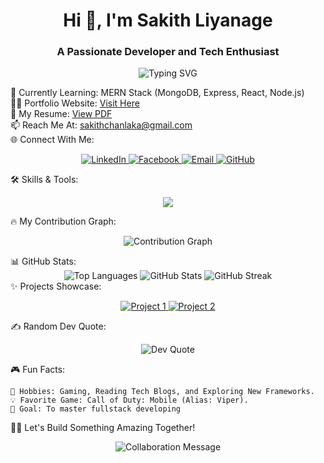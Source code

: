 <h1 align="center">Hi 👋, I'm Sakith Liyanage</h1> <h3 align="center">A Passionate Developer and Tech Enthusiast</h3> <p align="center"> <img src="https://readme-typing-svg.herokuapp.com?font=Fira+Code&size=22&pause=1000&color=00FFFF&background=000000&width=435&lines=Full-Stack+Developer;Always+Learning+Something+New;Tech+Enthusiast+%F0%9F%92%BB" alt="Typing SVG" /> </p>

🌱 Currently Learning: MERN Stack (MongoDB, Express, React, Node.js)<br>
👨‍💻 Portfolio Website: <a href="https://sakithliyanage.github.io/sakithliyanage.com/">Visit Here</a><br>
📄 My Resume: <a href="https://sakithliyanage.github.io/sakithliyanage.com/img/resume.pdf">View PDF</a><br>
📫 Reach Me At: sakithchanlaka@gmail.com<br>
🌐 Connect With Me:
<p align="center"> <a href="https://linkedin.com/in/sakithchanlaka" target="_blank"> <img src="https://img.shields.io/badge/-LinkedIn-blue?style=for-the-badge&logo=linkedin" alt="LinkedIn" /> </a> <a href="https://fb.com/sakithchanlaka" target="_blank"> <img src="https://img.shields.io/badge/-Facebook-blue?style=for-the-badge&logo=facebook" alt="Facebook" /> </a> <a href="mailto:sakithchanlaka@gmail.com" target="_blank"> <img src="https://img.shields.io/badge/-Email-c14438?style=for-the-badge&logo=gmail&logoColor=white" alt="Email" /> </a> <a href="https://github.com/sakithliyanage" target="_blank"> <img src="https://img.shields.io/badge/-GitHub-333?style=for-the-badge&logo=github" alt="GitHub" /> </a> </p>
🛠️ Skills & Tools:
<p align="center"> <img src="https://skillicons.dev/icons?i=html,css,js,java,php,bootstrap,c,cpp,git,figma,photoshop,illustrator" /> </p>
🔥 My Contribution Graph:
<p align="center"> <img src="https://github-readme-activity-graph.cyclic.app/graph?username=sakithliyanage&theme=react-dark" alt="Contribution Graph" /> </p>
📊 GitHub Stats:
<div align="center"> <img src="https://github-readme-stats.vercel.app/api/top-langs/?username=sakithliyanage&layout=compact&theme=radical" alt="Top Languages" /> <img src="https://github-readme-stats.vercel.app/api?username=sakithliyanage&show_icons=true&theme=radical" alt="GitHub Stats" /> <img src="https://github-readme-streak-stats.herokuapp.com/?user=sakithliyanage&theme=radical" alt="GitHub Streak" /> </div>
✨ Projects Showcase:
<p align="center"> <a href="https://github.com/sakithliyanage/your-project-name" target="_blank"> <img src="https://github-readme-stats.vercel.app/api/pin/?username=sakithliyanage&repo=your-project-name&theme=radical" alt="Project 1" /> </a> <a href="https://github.com/sakithliyanage/another-project-name" target="_blank"> <img src="https://github-readme-stats.vercel.app/api/pin/?username=sakithliyanage&repo=another-project-name&theme=radical" alt="Project 2" /> </a> </p>
✍️ Random Dev Quote:
<p align="center"> <img src="https://quotes-github-readme.vercel.app/api?type=horizontal&theme=radical" alt="Dev Quote" /> </p>
🎮 Fun Facts:

    🔭 Hobbies: Gaming, Reading Tech Blogs, and Exploring New Frameworks.
    💡 Favorite Game: Call of Duty: Mobile (Alias: Viper).
    🌌 Goal: To master fullstack developing

🧑‍💻 Let's Build Something Amazing Together!
<p align="center"> <img src="https://readme-typing-svg.herokuapp.com?font=Fira+Code&size=22&pause=1000&color=00FFFF&background=000000&width=435&lines=Collaboration+Breeds+Innovation;Open+to+Freelance+Opportunities" alt="Collaboration Message" /> </p>
